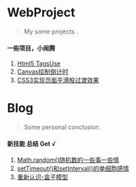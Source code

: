 # WebProject
> My some projects .

#### 一些项目，小闹腾

1. [Html5 TagsUse](https://sammieho.github.io/WebProject/1_H5_TagsUsed/)
2. [Canvas绘制倒计时](https://sammieho.github.io/WebProject/2_Canvas_Countdown/)
3. [CSS3实现页面平滑股过渡效果](https://sammieho.github.io/WebProject/3_CSS3_Transition/)

# Blog
> Some personal conclusion.

#### 新技能 总结 Get √

1. [Math.random()随机数的一些事一些情](https://github.com/SammieHo/WebProject/issues/2)
2. [setTimeout()和setInterval()的单细胞感情](https://github.com/SammieHo/WebProject/issues/3)
3. [重新认识-盒子模型](https://github.com/SammieHo/WebProject/issues/5)
